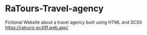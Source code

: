 # RaTours-Travel-agency
Fictional Website about a travel agency built using HTML and SCSS
https://ratours-ec49f.web.app/
